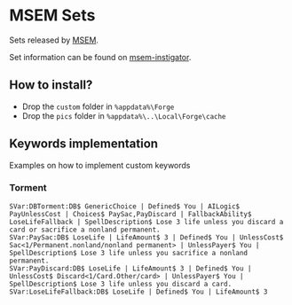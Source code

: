 # MSEM Sets

Sets released by [MSEM](https://snapdragonfirework.wixsite.com/msem2).

Set information can be found on [msem-instigator](https://msem-instigator.herokuapp.com).

## How to install?

* Drop the `custom` folder in `%appdata%\Forge`
* Drop the `pics` folder in `%appdata%\..\Local\Forge\cache`

## Keywords implementation

Examples on how to implement custom keywords

### Torment

```text
SVar:DBTorment:DB$ GenericChoice | Defined$ You | AILogic$ PayUnlessCost | Choices$ PaySac,PayDiscard | FallbackAbility$ LoseLifeFallback | SpellDescription$ Lose 3 life unless you discard a card or sacrifice a nonland permanent.
SVar:PaySac:DB$ LoseLife | LifeAmount$ 3 | Defined$ You | UnlessCost$ Sac<1/Permanent.nonland/nonland permanent> | UnlessPayer$ You | SpellDescription$ Lose 3 life unless you sacrifice a nonland permanent.
SVar:PayDiscard:DB$ LoseLife | LifeAmount$ 3 | Defined$ You | UnlessCost$ Discard<1/Card.Other/card> | UnlessPayer$ You | SpellDescription$ Lose 3 life unless you discard a card.
SVar:LoseLifeFallback:DB$ LoseLife | Defined$ You | LifeAmount$ 3
```
